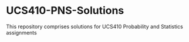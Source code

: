 # UCS410-PNS-Solutions
This repository comprises solutions for UCS410 Probability and Statistics assignments
